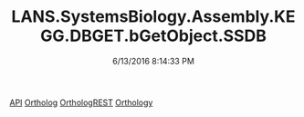 ﻿---
title: LANS.SystemsBiology.Assembly.KEGG.DBGET.bGetObject.SSDB
date: 6/13/2016 8:14:33 PM
---

[API](T-LANS.SystemsBiology.Assembly.KEGG.DBGET.bGetObject.SSDB.API.html)
[Ortholog](T-LANS.SystemsBiology.Assembly.KEGG.DBGET.bGetObject.SSDB.Ortholog.html)
[OrthologREST](T-LANS.SystemsBiology.Assembly.KEGG.DBGET.bGetObject.SSDB.OrthologREST.html)
[Orthology](T-LANS.SystemsBiology.Assembly.KEGG.DBGET.bGetObject.SSDB.Orthology.html)
